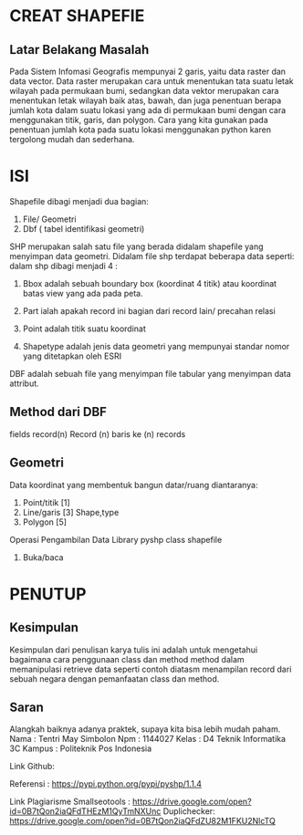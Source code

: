 # CREAT SHAPEFIE

## Latar Belakang Masalah
Pada Sistem Infomasi Geografis mempunyai 2 garis, yaitu data raster dan data vector. Data raster merupakan cara untuk menentukan tata suatu letak wilayah pada permukaan bumi, sedangkan data vektor merupakan cara menentukan letak wilayah baik atas, bawah, dan juga penentuan berapa jumlah kota dalam suatu lokasi yang ada di permukaan bumi dengan cara menggunakan titik, garis, dan polygon. Cara yang kita gunakan pada penentuan jumlah kota pada suatu lokasi menggunakan python karen tergolong mudah dan sederhana.
# ISI
Shapefile dibagi menjadi dua bagian:
1. File/ Geometri
2. Dbf ( tabel identifikasi geometri)
 
SHP merupakan salah satu file yang berada didalam shapefile yang menyimpan data geometri.
Didalam file shp terdapat beberapa data seperti:
dalam shp dibagi menjadi 4 : 




1. Bbox adalah sebuah boundary box (koordinat 4 titik) atau koordinat batas view yang ada pada peta.
 

2. Part ialah apakah record ini bagian dari record lain/ precahan relasi
3. Point adalah titik suatu koordinat
4. Shapetype adalah jenis data geometri yang mempunyai standar nomor yang ditetapkan oleh ESRI

DBF adalah sebuah file yang menyimpan file tabular yang menyimpan data attribut.

## Method dari DBF
fields
record(n)
Record (n) baris ke (n) records

## Geometri
Data koordinat yang membentuk bangun datar/ruang diantaranya:
1. Point/titik [1]
2. Line/garis [3] Shape,type
3. Polygon [5]


Operasi Pengambilan Data
Library pyshp class shapefile
1. Buka/baca
   
# PENUTUP
## Kesimpulan
Kesimpulan dari penulisan karya tulis ini adalah untuk mengetahui bagaimana cara penggunaan class dan method method dalam memanipulasi retrieve data seperti contoh diatasm menampilan record dari sebuah negara dengan pemanfaatan class dan method.

## Saran
Alangkah baiknya adanya praktek, supaya kita bisa lebih mudah paham. 
Nama : Tentri May Simbolon
Npm : 1144027
Kelas : D4 Teknik Informatika 3C
Kampus : Politeknik Pos Indonesia

Link Github:

Referensi : https://pypi.python.org/pypi/pyshp/1.1.4 


Link Plagiarisme
Smallseotools : https://drive.google.com/open?id=0B7tQon2iaQFdTHEzM1QyTmNXUnc
Duplichecker: https://drive.google.com/open?id=0B7tQon2iaQFdZU82M1FKU2NlcTQ


